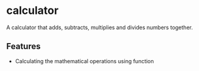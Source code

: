 
# calculator

A calculator that adds, subtracts, multiplies and divides numbers together.

## Features

- Calculating the mathematical operations using function

